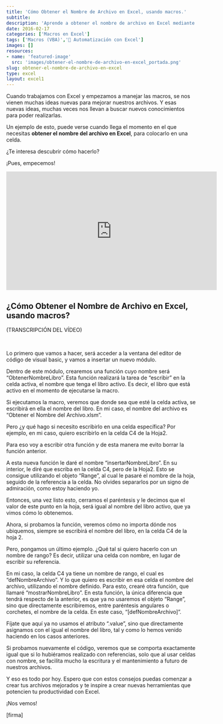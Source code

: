 ```yaml
---
title: 'Cómo Obtener el Nombre de Archivo en Excel, usando macros.'
subtitle: 
description: 'Aprende a obtener el nombre de archivo en Excel mediante macros. Simplifica la gestión de tus archivos y procesos.'
date: 2016-02-17
categories: ['Macros en Excel']
tags: ['Macros (VBA)','🤖 Automatización con Excel']
images: []
resources: 
- name: 'featured-image'
  src: 'images/obtener-el-nombre-de-archivo-en-excel_portada.png'
slug: obtener-el-nombre-de-archivo-en-excel
type: excel
layout: excel1
---
```


Cuando trabajamos con Excel y empezamos a manejar las macros, se nos vienen muchas ideas nuevas para mejorar nuestros archivos. Y esas nuevas ideas, muchas veces nos llevan a buscar nuevos conocimientos para poder realizarlas.

Un ejemplo de esto, puede verse cuando llega el momento en el que necesitas **obtener el nombre del archivo en Excel**, para colocarlo en una celda.

¿Te interesa descubrir cómo hacerlo?

¡Pues, empecemos!

<iframe src="https://www.youtube.com/embed/Ah9Oj-CRFuI?showinfo=0" allowfullscreen="allowfullscreen" width="560" height="315" frameborder="0"></iframe>

## ¿Cómo Obtener el Nombre de Archivo en Excel, usando macros?

(TRANSCRIPCIÓN DEL VÍDEO)

 

Lo primero que vamos a hacer, será acceder a la ventana del editor de código de visual basic, y vamos a insertar un nuevo módulo.

Dentro de este módulo, crearemos una función cuyo nombre será “ObtenerNombreLibro”. Esta función realizará la tarea de “escribir” en la celda activa, el nombre que tenga el libro activo. Es decir, el libro que está activo en el momento de ejecutarse la macro.

Si ejecutamos la macro, veremos que donde sea que esté la celda activa, se escribirá en ella el nombre del libro. En mi caso, el nombre del archivo es “Obtener el Nombre del Archivo.xlsm”.

Pero ¿y qué hago si necesito escribirlo en una celda específica? Por ejemplo, en mi caso, quiero escribirlo en la celda C4 de la Hoja2.

Para eso voy a escribir otra función y de esta manera me evito borrar la función anterior.

A esta nueva función le daré el nombre “insertarNombreLibro”. En su interior, le diré que escriba en la celda C4, pero de la Hoja2. Esto se consigue utilizando el objeto “Range”, al cual le pasaré el nombre de la hoja, seguido de la referencia a la celda. No olvides separarlos por un signo de admiración, como estoy haciendo yo.

Entonces, una vez listo esto, cerramos el paréntesis y le decimos que el valor de este punto en la hoja, será igual al nombre del libro activo, que ya vimos cómo lo obtenemos.

Ahora, si probamos la función, veremos cómo no importa dónde nos ubiquemos, siempre se escribirá el nombre del libro, en la celda C4 de la hoja 2.

Pero, pongamos un último ejemplo. ¿Qué tal si quiero hacerlo con un nombre de rango? Es decir, utilizar una celda con nombre, en lugar de escribir su referencia.

En mi caso, la celda C4 ya tiene un nombre de rango, el cual es “defNombreArchivo”. Y lo que quiero es escribir en esa celda el nombre del archivo, utilizando el nombre definido. Para esto, crearé otra función, que llamaré “mostrarNombreLibro”. En esta función, la única diferencia que tendrá respecto de la anterior, es que ya no usaremos el objeto “Range”, sino que directamente escribiremos, entre paréntesis angulares o corchetes, el nombre de la celda. En este caso, “\[defNombreArchivo\]”.

Fíjate que aquí ya no usamos el atributo “.value”, sino que directamente asignamos con el igual el nombre del libro, tal y como lo hemos venido haciendo en los casos anteriores.

Si probamos nuevamente el código, veremos que se comporta exactamente igual que si lo hubiéramos realizado con referencias, solo que al usar celdas con nombre, se facilita mucho la escritura y el mantenimiento a futuro de nuestros archivos.

Y eso es todo por hoy. Espero que con estos consejos puedas comenzar a crear tus archivos mejorados y te inspire a crear nuevas herramientas que potencien tu productividad con Excel.

¡Nos vemos!

\[firma\]
